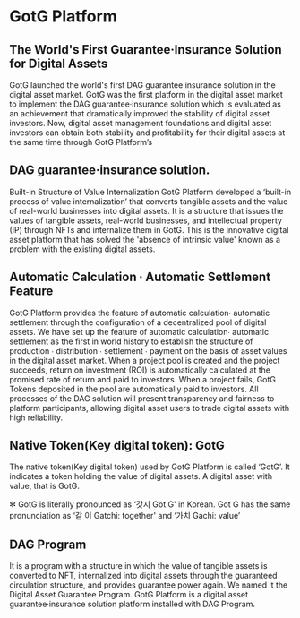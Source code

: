 # GotG Platform

## **The World's First** Guarantee·Insurance Solution for Digital Assets
GotG launched the world's first DAG guarantee·insurance solution in the digital asset market.
GotG was the first platform in the digital asset market to implement the DAG guarantee·insurance
solution which is evaluated as an achievement that dramatically improved the stability of digital
asset investors. Now, digital asset management foundations and digital asset investors can obtain
both stability and profitability for their digital assets at the same time through GotG Platform’s

## DAG guarantee·insurance solution.
Built-in Structure of Value Internalization
GotG Platform developed a ‘built-in process of value internalization’ that converts tangible assets
and the value of real-world businesses into digital assets. It is a structure that issues the values of
tangible assets, real-world businesses, and intellectual property (IP) through NFTs and internalize
them in GotG. This is the innovative digital asset platform that has solved the 'absence of intrinsic
value' known as a problem with the existing digital assets.

## Automatic Calculation ∙ Automatic Settlement Feature
GotG Platform provides the feature of automatic calculation∙ automatic settlement through the
configuration of a decentralized pool of digital assets. We have set up the feature of automatic
calculation∙ automatic settlement as the first in world history to establish the structure of
production ∙ distribution ∙ settlement ∙ payment on the basis of asset values in the digital asset
market. When a project pool is created and the project succeeds, return on investment (ROI) is
automatically calculated at the promised rate of return and paid to investors. When a project fails,
GotG Tokens deposited in the pool are automatically paid to investors.
All processes of the DAG solution will present transparency and fairness to platform participants,
allowing digital asset users to trade digital assets with high reliability.

## Native Token(Key digital token): GotG
The native token(Key digital token) used by GotG Platform is called ‘GotG’. It indicates a
token holding the value of digital assets. A digital asset with value, that is GotG.

 ✻ GotG is literally pronounced as ‘갓지 Got G' in Korean. Got G has the same pronunciation as ‘같
이 Gatchi: together' and ‘가치 Gachi: value’

## DAG Program
It is a program with a structure in which the value of tangible assets is converted to NFT,
internalized into digital assets through the guaranteed circulation structure, and provides
guarantee power again. We named it the Digital Asset Guarantee Program. GotG
Platform is a digital asset guarantee·insurance solution platform installed with DAG
Program.
